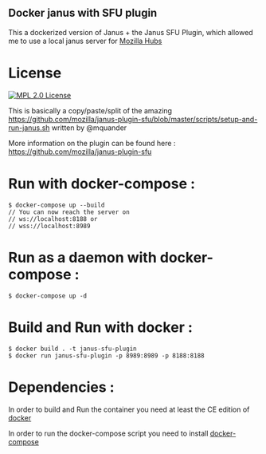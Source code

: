 ## Docker janus with SFU plugin

This a dockerized version of Janus + the Janus SFU Plugin, which allowed me to use a local janus server for [Mozilla Hubs](https://github.com/mozilla/hubs)

# License
<p>
  <a href="LICENSE.md">
    <img
    src="https://img.shields.io/badge/license-MPL-green.svg" alt="MPL 2.0 License">
  </a>
</p>

This is basically a copy/paste/split of the amazing https://github.com/mozilla/janus-plugin-sfu/blob/master/scripts/setup-and-run-janus.sh written by @mquander

More information on the plugin can be found here : https://github.com/mozilla/janus-plugin-sfu

# Run with docker-compose : 
```
$ docker-compose up --build
// You can now reach the server on 
// ws://localhost:8188 or 
// wss://localhost:8989
```


# Run as a daemon with docker-compose :
```
$ docker-compose up -d
```


# Build and Run with docker : 
```
$ docker build . -t janus-sfu-plugin
$ docker run janus-sfu-plugin -p 8989:8989 -p 8188:8188
```

# Dependencies :

In order to build and Run the container you need at least the CE edition of
[docker](https://docs.docker.com/install/)

In order to run the docker-compose script you need to install 
[docker-compose](https://docs.docker.com/compose/install/)

